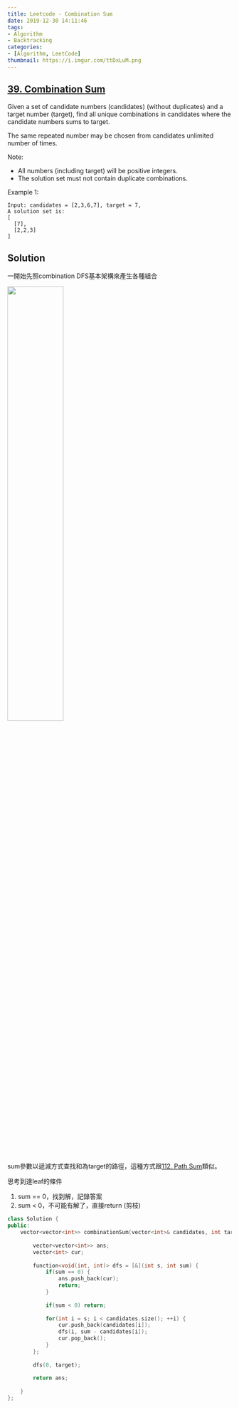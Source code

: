 ```yaml
---
title: Leetcode - Combination Sum
date: 2019-12-30 14:11:46
tags:
- Algorithm
- Backtracking
categories:
- [Algorithm, LeetCode]
thumbnail: https://i.imgur.com/ttDxLuM.png
---
```


## [39. Combination Sum](https://leetcode.com/problems/combination-sum/)

Given a set of candidate numbers (candidates) (without duplicates) and a target number (target), find all unique combinations in candidates where the candidate numbers sums to target.

The same repeated number may be chosen from candidates unlimited number of times.

Note:

* All numbers (including target) will be positive integers.
* The solution set must not contain duplicate combinations.

Example 1:

```
Input: candidates = [2,3,6,7], target = 7,
A solution set is:
[
  [7],
  [2,2,3]
]
```

<!-- more -->

## Solution

一開始先照combination DFS基本架構來產生各種組合

<img src="https://i.imgur.com/wnU6FHB.png" width="50%" />

sum參數以遞減方式查找和為target的路徑，這種方式跟[112. Path Sum](https://leetcode.com/problems/path-sum/description/)類似。

思考到達leaf的條件
1. sum == 0，找到解，記錄答案
2. sum < 0，不可能有解了，直接return (剪枝)


```cpp
class Solution {
public:
    vector<vector<int>> combinationSum(vector<int>& candidates, int target) {
        
        vector<vector<int>> ans;
        vector<int> cur;
        
        function<void(int, int)> dfs = [&](int s, int sum) {
            if(sum == 0) {
                ans.push_back(cur);
                return;
            }
            
            if(sum < 0) return;
            
            for(int i = s; i < candidates.size(); ++i) {
                cur.push_back(candidates[i]);
                dfs(i, sum - candidates[i]);
                cur.pop_back();
            }
        };
        
        dfs(0, target);
                
        return ans;
        
    }
};
```
